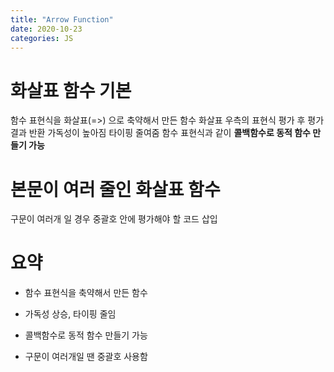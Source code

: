 ```yaml
---
title: "Arrow Function"
date: 2020-10-23
categories: JS
---
```


# 화살표 함수 기본

함수 표현식을 화살표(=>) 으로 축약해서 만든 함수
화살표 우측의 표현식 평가 후 평가 결과 반환
가독성이 높아짐
타이핑 줄여줌
함수 표현식과 같이 **콜백함수로 동적 함수 만들기 가능**

# 본문이 여러 줄인 화살표 함수

구문이 여러개 일 경우 중괄호 안에 평가해야 할 코드 삽입

# 요약

- 함수 표현식을 축약해서 만든 함수

- 가독성 상승, 타이핑 줄임

- 콜백함수로 동적 함수 만들기 가능

- 구문이 여러개일 땐 중괄호 사용함
